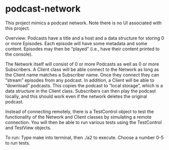 # podcast-network

This project mimics a podcast network. Note there is no UI associated with this project. 

Overview: 
Podcasts have a title and a host and a data structure for storing 0 or more Episodes. Each episode will have some metadata and some content. Episodes may then be “played” (i.e., have their content printed to the console).

The Network itself will consist of 0 or more Podcasts as well as 0 or more Subscribers. A Client class will be able connect to the Network as long as the Client name matches a Subscriber name. Once they connect they can “stream” episodes from any podcast. In addition, a Client will be able to “download” podcasts. This copies the podcast to “local storage”, which is a data structure in the Client class. Subscribers can then play the podcast locally, and this should work even if the network deletes the original podcast.

Instead of connecting remotely, there is a TestControl object to test the functionality of the Network and Client classes by simulating a remote connection. You will then be able to run various tests using the TestControl and TestView objects.


To run: Type make into terminal, then ./a2 to execute. Choose a number 0-5 to run tests.
